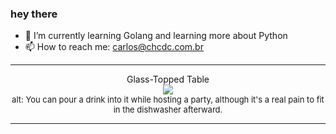 ### hey there 

- :seedling: I’m currently learning Golang and learning more about Python
- :mailbox: How to reach me: carlos@chcdc.com.br


---


<!-- xkcd -->
<p align="center">Glass-Topped Table</br><img src=https://imgs.xkcd.com/comics/glass_topped_table.png></br><font size =2>alt: You can pour a drink into it while hosting a party, although it's a real pain to fit in the dishwasher afterward.</br></font></p></table></p> 


<!-- xkcd -->
---
